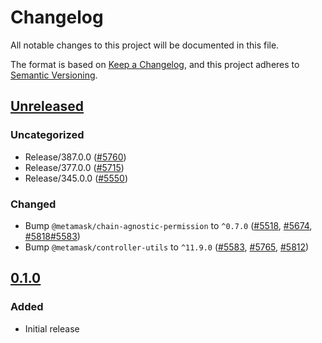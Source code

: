 # Changelog

All notable changes to this project will be documented in this file.

The format is based on [Keep a Changelog](https://keepachangelog.com/en/1.0.0/),
and this project adheres to [Semantic Versioning](https://semver.org/spec/v2.0.0.html).

## [Unreleased]

### Uncategorized

- Release/387.0.0 ([#5760](https://github.com/MetaMask/core.git/pull/5760))
- Release/377.0.0 ([#5715](https://github.com/MetaMask/core.git/pull/5715))
- Release/345.0.0 ([#5550](https://github.com/MetaMask/core.git/pull/5550))

### Changed

- Bump `@metamask/chain-agnostic-permission` to `^0.7.0` ([#5518](https://github.com/MetaMask/core/pull/5518), [#5674](https://github.com/MetaMask/core/pull/5674), [#5818](https://github.com/MetaMask/core/pull/5818)[#5583](https://github.com/MetaMask/core/pull/5583))
- Bump `@metamask/controller-utils` to `^11.9.0` ([#5583](https://github.com/MetaMask/core/pull/5583), [#5765](https://github.com/MetaMask/core/pull/5765), [#5812](https://github.com/MetaMask/core/pull/5812))

## [0.1.0]

### Added

- Initial release

[Unreleased]: https://github.com/MetaMask/core.git/compare/@metamask/eip1193-permission-middleware@0.1.0...HEAD
[0.1.0]: https://github.com/MetaMask/core.git/releases/tag/@metamask/eip1193-permission-middleware@0.1.0
